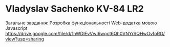 # Vladyslav Sachenko KV-84 LR2

Загальне завдання: Розробка функціональності Web-додатка мовою Javascript
https://drive.google.com/file/d/1hWDlEvVwI6wqct6Qh0VNYrSQHwOvfoRO/view?usp=sharing
<!-- [Посилання на звіт ](https://docs.google.com/document/d/12JXSGmjhS2ywZIMOtxB0hsV40E5c0YvZhNOtkG7dF-w/edit?usp=sharing) -->
